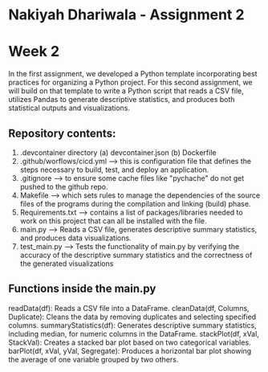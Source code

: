 # Nakiyah Dhariwala - Assignment 2
# Week 2

In the first assignment, we developed a Python template incorporating best practices for organizing a Python project. For this second assignment, we will build on that template to write a Python script that reads a CSV file, utilizes Pandas to generate descriptive statistics, and produces both statistical outputs and visualizations.

## Repository contents:
1. .devcontainer directory (a) devcontainer.json (b) Dockerfile
2. .github/worflows/cicd.yml --> this is configuration file that defines the steps necessary to build, test, and deploy an application.
3. .gitignore --> to ensure some cache files like "pychache" do not get pushed to the github repo.
4. Makefile --> which sets rules to manage the dependencies of the source files of the programs during the compilation and linking (build) phase.
5. Requirements.txt --> contains a list of packages/libraries needed to work on this project that can all be installed with the file.
6. main.py --> Reads a CSV file, generates descriptive summary statistics, and produces data visualizations.
7. test_main.py --> Tests the functionality of main.py by verifying the accuracy of the descriptive summary statistics and the correctness of the generated visualizations

## Functions inside the main.py
readData(df): Reads a CSV file into a DataFrame.
cleanData(df, Columns, Duplicate): Cleans the data by removing duplicates and selecting specified columns.
summaryStatistics(df): Generates descriptive summary statistics, including median, for numeric columns in the DataFrame.
stackPlot(df, xVal, StackVal): Creates a stacked bar plot based on two categorical variables.
barPlot(df, xVal, yVal, Segregate): Produces a horizontal bar plot showing the average of one variable grouped by two others.
